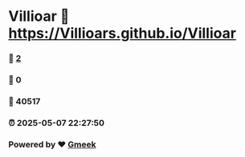 # Villioar :link: https://Villioars.github.io/Villioar 
### :page_facing_up: [2](https://Villioars.github.io/Villioar/tag.html) 
### :speech_balloon: 0 
### :hibiscus: 40517 
### :alarm_clock: 2025-05-07 22:27:50 
### Powered by :heart: [Gmeek](https://github.com/Meekdai/Gmeek)
